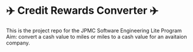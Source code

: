 # :airplane: Credit Rewards Converter :airplane:
This is the project repo for the JPMC Software Engineering Lite Program
Aim: convert a cash value to miles or miles to a cash value for an avaitaion company.
